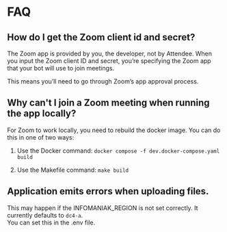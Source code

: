 # FAQ

## How do I get the Zoom client id and secret?

The Zoom app is provided by you, the developer, not by Attendee. When you input the Zoom client ID and secret, you’re specifying the Zoom app that your bot will use to join meetings.

This means you’ll need to go through Zoom’s app approval process.

## Why can't I join a Zoom meeting when running the app locally?

For Zoom to work locally, you need to rebuild the docker image. You can do this in one of two ways:

1. Use the Docker command: `docker compose -f dev.docker-compose.yaml build`

2. Use the Makefile command: `make build`

## Application emits errors when uploading files.

This may happen if the INFOMANIAK_REGION is not set correctly. It currently defaults to `dc4-a`.  
You can set this in the .env file.
